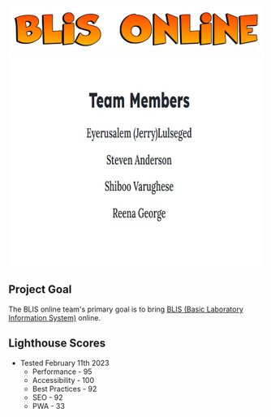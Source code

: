 <center><img src = "assets/blisheader.png" alt="BLIS Online Team" width="500" height="88"></center>


<img src = "assets/team-members.jpg" alt="Team Members - Eyerusalem (Jerry) Lulseged, Steven Anderson, Shiboo Varughese, Reena George" width="722" height="422">


## Project Goal

The BLIS online team's primary goal is to bring [BLIS (Basic Laboratory Information System)](https://github.com/C4G/BLIS) online.


## Lighthouse Scores

* Tested February 11th 2023
  * Performance - 95
  * Accessibility - 100
  * Best Practices - 92
  * SEO - 92
  * PWA - 33